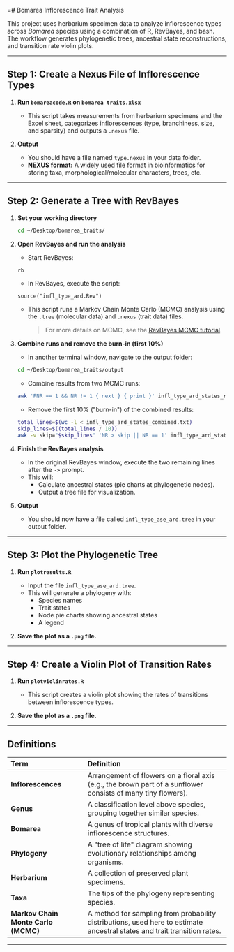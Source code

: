 =# Bomarea Inflorescence Trait Analysis

This project uses herbarium specimen data to analyze inflorescence types across *Bomarea* species using a combination of R, RevBayes, and bash. The workflow generates phylogenetic trees, ancestral state reconstructions, and transition rate violin plots.

---

## Step 1: Create a Nexus File of Inflorescence Types

1. **Run `bomareacode.R` on `bomarea traits.xlsx`**
    - This script takes measurements from herbarium specimens and the Excel sheet, categorizes inflorescences (type, branchiness, size, and sparsity) and outputs a `.nexus` file.

2. **Output**
    - You should have a file named `type.nexus` in your data folder.
    - **NEXUS format:** A widely used file format in bioinformatics for storing taxa, morphological/molecular characters, trees, etc.

---

## Step 2: Generate a Tree with RevBayes

1. **Set your working directory**

    ```bash
    cd ~/Desktop/bomarea_traits/
    ```

2. **Open RevBayes and run the analysis**

    - Start RevBayes:

    ```bash
    rb
    ```

    - In RevBayes, execute the script:

    ```rev
    source("infl_type_ard.Rev")
    ```

    - This script runs a Markov Chain Monte Carlo (MCMC) analysis using the `.tree` (molecular data) and `.nexus` (trait data) files.  
      > For more details on MCMC, see the [RevBayes MCMC tutorial](https://revbayes.github.io/tutorials/mcmc/archery.html).

3. **Combine runs and remove the burn-in (first 10%)**

    - In another terminal window, navigate to the output folder:

    ```bash
    cd ~/Desktop/bomarea_traits/output
    ```

    - Combine results from two MCMC runs:

    ```bash
    awk 'FNR == 1 && NR != 1 { next } { print }' infl_type_ard_states_run_1.txt infl_type_ard_states_run_2.txt > infl_type_ard_states_combined.txt
    ```

    - Remove the first 10% ("burn-in") of the combined results:

    ```bash
    total_lines=$(wc -l < infl_type_ard_states_combined.txt)
    skip_lines=$((total_lines / 10))
    awk -v skip="$skip_lines" 'NR > skip || NR == 1' infl_type_ard_states_combined.txt > infl_type_ard_states_combined_trimmed.txt
    ```

4. **Finish the RevBayes analysis**

    - In the original RevBayes window, execute the two remaining lines after the `->` prompt.
    - This will:
      - Calculate ancestral states (pie charts at phylogenetic nodes).
      - Output a tree file for visualization.

5. **Output**

    - You should now have a file called `infl_type_ase_ard.tree` in your output folder.

---

## Step 3: Plot the Phylogenetic Tree

1. **Run `plotresults.R`**

    - Input the file `infl_type_ase_ard.tree`.
    - This will generate a phylogeny with:
      - Species names
      - Trait states
      - Node pie charts showing ancestral states
      - A legend

2. **Save the plot as a `.png` file.**

---

## Step 4: Create a Violin Plot of Transition Rates

1. **Run `plotviolinrates.R`**

    - This script creates a violin plot showing the rates of transitions between inflorescence types.

2. **Save the plot as a `.png` file.**

---

## Definitions

| Term | Definition |
| :--- | :--- |
| **Inflorescences** | Arrangement of flowers on a floral axis (e.g., the brown part of a sunflower consists of many tiny flowers). |
| **Genus** | A classification level above species, grouping together similar species. |
| **Bomarea** | A genus of tropical plants with diverse inflorescence structures. |
| **Phylogeny** | A "tree of life" diagram showing evolutionary relationships among organisms. |
| **Herbarium** | A collection of preserved plant specimens. |
| **Taxa** | The tips of the phylogeny representing species. |
| **Markov Chain Monte Carlo (MCMC)** | A method for sampling from probability distributions, used here to estimate ancestral states and trait transition rates. |

---
